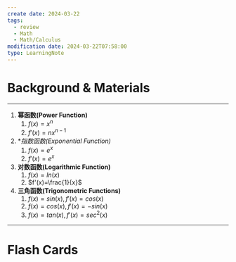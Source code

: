 ```yaml
---
create date: 2024-03-22
tags:
  - review
  - Math
  - Math/Calculus
modification date: 2024-03-22T07:58:00
type: LearningNote
---
```


# Background & Materials
---
1. **幂函数(Power Function)**
	1.  $f(x)=x^n$
	2. $f'(x)=nx^{n-1}$
2. **指数函数(Exponential Function)*
	1. $f(x)=e^x$
	2. $f'(x)=e^x$
3. **对数函数(Logarithmic Function)**
	1. $f(x)=ln(x)$
	2. $f'(x)=\frac{1}{x}$
4. **三角函数(Trigonometric Functions)**
	1. $f(x)=sin(x),f'(x)=cos(x)$
	2. $f(x)=cos(x),f'(x)=-sin(x)$
	3. $f(x)=tan(x),f'(x)=sec^2(x)$
---
# Flash Cards
